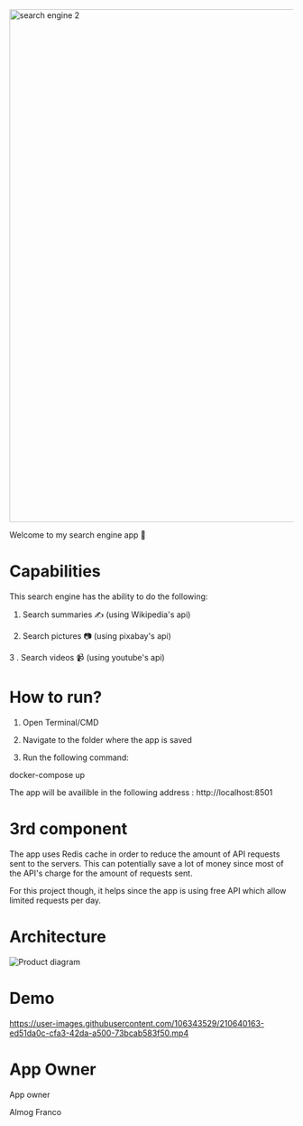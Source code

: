 

<img width="908" alt="search engine 2" src="https://user-images.githubusercontent.com/106343529/209806962-2e7f60f7-5fb9-4da3-8e11-3d99fe5ab9b7.png">



Welcome to my search engine app :mag_right:

# Capabilities 

This search engine has the ability to do the following:

1. Search summaries ✍️ (using Wikipedia's api)

2. Search pictures 📷  (using pixabay's api)

3 . Search videos 📹 (using youtube's api)

# How to run?

1. Open Terminal/CMD

2. Navigate to the folder where the app is saved

3. Run the following command:

docker-compose up

The app will be availible in the following address : http://localhost:8501

# 3rd component

The app uses Redis cache in order to reduce the amount of API requests sent to the servers.
This can potentially save a lot of money since most of the API's charge for the amount of requests sent.

For this project though, it helps since the app is using free API which allow limited requests per day.

# Architecture


![Product diagram](https://user-images.githubusercontent.com/106343529/216048845-9f018415-a5b8-4620-a2ee-c09487bda75c.png)



# Demo



https://user-images.githubusercontent.com/106343529/210640163-ed51da0c-cfa3-42da-a500-73bcab583f50.mp4



# App Owner


App owner

Almog Franco
